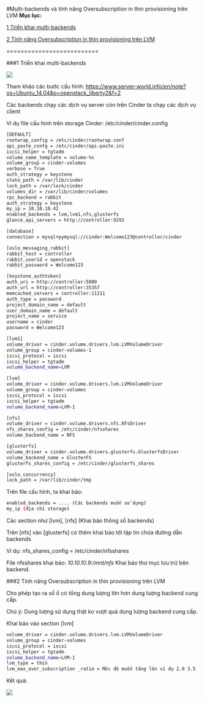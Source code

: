 #Multi-backends và tính năng Oversubscription in thin provisioning trên LVM
**Mục lục:**

[1 Triển khai multi-backends](#1)

[2 Tính năng Oversubscription in thin provisioning trên LVM](#2)

==========================

<a name="1"></a>
###1 Triển khai multi-backends

<img src=http://i.imgur.com/TpE8mSB.png>

Tham khảo các bước cấu hình: https://www.server-world.info/en/note?os=Ubuntu_14.04&p=openstack_liberty2&f=2

Các backends chạy các dịch vụ server còn trên Cinder ta chạy các dịch vụ client

Ví dụ file cấu hình trên storage Cinder: /etc/cinder/cinder.config
```sh
[DEFAULT]
rootwrap_config = /etc/cinder/rootwrap.conf
api_paste_confg = /etc/cinder/api-paste.ini
iscsi_helper = tgtadm
volume_name_template = volume-%s
volume_group = cinder-volumes
verbose = True
auth_strategy = keystone
state_path = /var/lib/cinder
lock_path = /var/lock/cinder
volumes_dir = /var/lib/cinder/volumes
rpc_backend = rabbit
auth_strategy = keystone
my_ip = 10.10.10.42
enabled_backends = lvm,lvm1,nfs,glusterfs
glance_api_servers = http://controller:9292

[database]
connection = mysql+pymysql://cinder:Welcome123@controller/cinder

[oslo_messaging_rabbit]
rabbit_host = controller
rabbit_userid = openstack
rabbit_password = Welcome123

[keystone_authtoken]
auth_uri = http://controller:5000
auth_url = http://controller:35357
memcached_servers = controller:11211
auth_type = password
project_domain_name = default
user_domain_name = default
project_name = service
username = cinder
password = Welcome123

[lvm1]
volume_driver = cinder.volume.drivers.lvm.LVMVolumeDriver
volume_group = cinder-volumes-1
iscsi_protocol = iscsi
iscsi_helper = tgtadm
volume_backend_name=LVM

[lvm]
volume_driver = cinder.volume.drivers.lvm.LVMVolumeDriver
volume_group = cinder-volumes
iscsi_protocol = iscsi
iscsi_helper = tgtadm
volume_backend_name=LVM-1

[nfs]
volume_driver = cinder.volume.drivers.nfs.NfsDriver
nfs_shares_config = /etc/cinder/nfsshares
volume_backend_name = NFS

[glusterfs]
volume_driver = cinder.volume.drivers.glusterfs.GlusterfsDriver
volume_backend_name = GlusterFS
glusterfs_shares_config = /etc/cinder/glusterfs_shares

[oslo_concurrency]
lock_path = /var/lib/cinder/tmp
```

Trên file cấu hình, ta khai báo:
```sh
enabled_backends = .... (Các backends muốn sử dụng)
my_ip (địa chỉ storage)
```

Các section như [lvm], [nfs] (Khai báo thông số backends)

Trên [nfs] vào [glusterfs] có thêm khai báo tới tập tin chứa đường dẫn backends 

Ví dụ: nfs_shares_config = /etc/cinder/nfsshares 

File nfsshares khai báo:  *10.10.10.9:/mnt/nfs* Khai báo thư mục lưu trữ bên backend. 

<a name="2"></a>
###2 Tính năng Oversubscription in thin provisioning trên LVM

Cho phép tạo ra số ổ có tổng dung lượng lớn hơn dung lượng backend cung cấp.

Chú ý: Dung lượng sử dụng thật ko vượt quá dung lượng backend cung cấp.

Khai báo vào section [lvm]
```sh
volume_driver = cinder.volume.drivers.lvm.LVMVolumeDriver
volume_group = cinder-volumes
iscsi_protocol = iscsi
iscsi_helper = tgtadm
volume_backend_name=LVM-1
lvm_type = thin 
lvm_max_over_subscription _ratio = Mức độ muốn tăng lên ví dụ 2.0 3.5 ...
```

Kết quả:

<img src=http://i.imgur.com/WmsbzmC.png>





